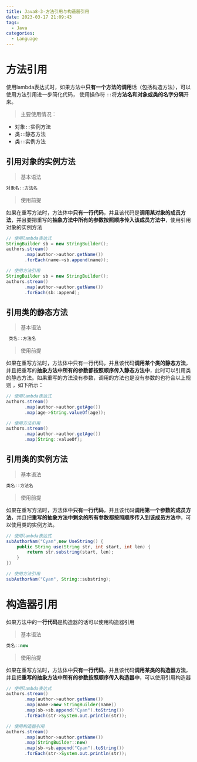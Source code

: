 ```yaml
---
title: Java8-3-方法引用与构造器引用
date: 2023-03-17 21:09:43
tags: 
  - Java
categories: 
  - Language
---
```


# 方法引用

使用lambda表达式时，如果方法中**只有一个方法的调用**话（包括构造方法），可以使用方法引用进一步简化代码， 使用操作符 `::`将**方法名和对象或类的名字分隔**开来。 

> 主要使用情况： 

*  对象`::`实例方法 
*  类`::`静态方法 
*  类`::`实例方法 

## 引用对象的实例方法

> 基本语法

```java
对象名::方法名
```

>  使用前提

 如果在重写方法时，方法体中**只有一行代码**，并且该代码是**调用某对象的成员方法**，并且要把重写的**抽象方法中所有的参数按照顺序传入该成员方法中**，使用引用对象的实例方法 

```java
// 使用lambda表达式
StringBuilder sb = new StringBuilder();
authors.stream()
       .map(author->author.getName())
       .forEach(name->sb.append(name));

// 使用方法引用
StringBuilder sb = new StringBuilder();
authors.stream()
       .map(author->author.getName())
       .forEach(sb::append);
```

## 引用类的静态方法

> 基本语法

```java
 类名::方法名 
```

> 使用前提

 如果在重写方法时，方法体中只有一行代码，并且该代码**调用某个类的静态方法**，并且把重写的**抽象方法中所有的参数都按照顺序传入静态方法中**，此时可以引用类的静态方法。如果重写的方法没有参数，调用的方法也是没有参数的也符合以上规则 ，如下所示：

```java
// 使用lambda表达式
authors.stream()
       .map(author->author.getAge())
       .map(age->String.valueOf(age));

// 使用方法引用
authors.stream()
       .map(author->author.getAge())
       .map(String::valueOf);
```

## 引用类的实例方法

> 基本语法

```java
类名::方法名
```

> 使用前提

 如果在重写方法时，方法体中**只有一行代码**，并且该代码**调用第一个参数的成员方法**，并且把**重写的抽象方法中剩余的所有参数都按照顺序传入到该成员方法中**，可以使用类的实例方法。 

```java
// 使用lambda表达式
subAuthorNam("Cyan",new UseString() {
    public String use(String str, int start, int len) {
        return str.substring(start, len);
    }
})

// 使用方法引用
subAuthorNam("Cyan", String::substring);
```

# 构造器引用

 如果方法中的**一行代码**是构造器的话可以使用构造器引用 

> 基本语法

```java
类名::new
```

> 使用前提

如果在重写方法时，方法体中**只有一行代码**，并且该代码**调用某类的构造器方法**，并且把**重写的抽象方法中所有的参数按照顺序传入构造器中**，可以使用引用构造器 

```java
// 使用lambda表达式
authors.stream()
       .map(author->author.getName())
       .map(name->new StringBuilder(name))
       .map(sb->sb.append("Cyan").toString())
       .forEach(str->System.out.println(str));

// 使用构造器引用
authors.stream()
       .map(author->author.getName())
       .map(StringBuilder::new)
       .map(sb->sb.append("Cyan").toString())
       .forEach(str->System.out.println(str));
```


